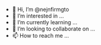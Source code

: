 - 👋 Hi, I’m @nejnfirmgto
- 👀 I’m interested in ...
- 🌱 I’m currently learning ...
- 💞️ I’m looking to collaborate on ...
- 📫 How to reach me ...

<!---
nejnfirmgto/nejnfirmgto is a ✨ special ✨ repository because its `README.md` (this file) appears on your GitHub profile.
You can click the Preview link to take a look at your changes.
--->
